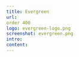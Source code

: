 ```yaml
---
title: Evergreen
url:
order 400
logo: evergreen-logo.png
screenshot: evergreen.png
intro: 
content: 
---
```

